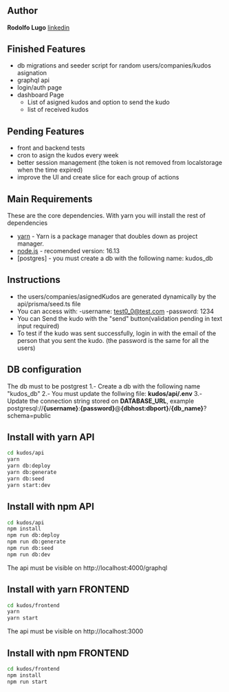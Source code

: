 # 
## Author
**Rodolfo Lugo**  [linkedin]

## Finished Features
- db migrations and seeder script for random users/companies/kudos asignation
- graphql api
- login/auth page
- dashboard Page
    -   List of asigned kudos and option to send the kudo
    -   list of received kudos

## Pending Features
- front and backend tests
- cron to asign the kudos every week
- better session management (the token is not removed from localstorage when the time expired)
- improve the UI and create slice for each group of actions

## Main Requirements
These are the core dependencies. With yarn you will install the rest of dependencies
- [yarn] - Yarn is a package manager that doubles down as project manager.
- [node.js] - recomended version: 16.13
- [postgres] - you must create a db with the following name: kudos_db

## Instructions
- the users/companies/asignedKudos are generated dynamically by the api/prisma/seed.ts file
- You can access  with:
    -username: test0_0@test.com
    -password: 1234
- You can Send the kudo with the "send" button(validation pending in text input required)
- To test if the kudo was sent successfully,  login in with the email of the person that you sent the kudo. (the password is the same for all the users)

## DB configuration
The db must to be postgrest
1.- Create a db with the following name "kudos_db"
2.- You must update the follwing file: **kudos/api/.env**
3.- Update the connection string stored on **DATABASE_URL**, example
postgresql://**{username}**:**{password}**@**{dbhost:dbport}**/**{db_name}**?schema=public

## Install with yarn API
```sh
cd kudos/api
yarn
yarn db:deploy
yarn db:generate
yarn db:seed
yarn start:dev
```

## Install with npm API
```sh
cd kudos/api
npm install
npm run db:deploy
npm run db:generate
npm run db:seed
npm run db:dev
```
The api must be visible on http://localhost:4000/graphql

## Install with yarn FRONTEND
```sh
cd kudos/frontend
yarn
yarn start
```
The api must be visible on http://localhost:3000

## Install with npm FRONTEND
```sh
cd kudos/frontend
npm install
npm run start
```
   [node.js]: <http://nodejs.org>
   [yarn]: <https://yarnpkg.com/>
   [linkedin]: <https://www.linkedin.com/in/rodolfo-lugo/>
   